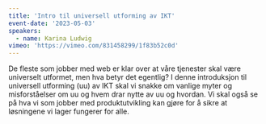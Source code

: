 ```yaml
---
title: 'Intro til universell utforming av IKT'
event-date: '2023-05-03'
speakers:
  - name: Karina Ludwig
vimeo: 'https://vimeo.com/831458299/1f83b52c0d'
---
```


De fleste som jobber med web er klar over at våre tjenester skal være universelt utformet, men hva betyr det egentlig? I denne introduksjon til universell utforming (uu) av IKT skal vi snakke om vanlige myter og misforståelser om uu og hvem drar nytte av uu og hvordan. Vi skal også se på hva vi som jobber med produktutvikling kan gjøre for å sikre at løsningene vi lager fungerer for alle.